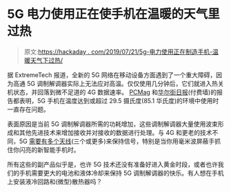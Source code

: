 # 5G 电力使用正在使手机在温暖的天气里过热

> 原文:[https://hackaday . com/2019/07/21/5g-电力使用正在制造手机-温暖天气下过热/](https://hackaday.com/2019/07/21/5g-power-usage-is-making-phones-overheat-in-warm-weather/)

据 ExtremeTech 报道，全新的 5G 网络在移动设备方面遇到了一个重大障碍，因为高通 5G 调制解调器实际上无法应对高温。仅仅使用几分钟后，它们就进入热关机状态，并回落到微不足道的 4G 数据速率。 [PCMag](https://www.pcmag.com/news/369475/in-las-vegas-at-t-pulls-back-the-curtain-slightly-on-its) 和[华尔街日报](https://www.wsj.com/articles/all-the-reasons-not-to-buy-a-5g-phone-right-now-11563467389)(付费墙)的报告都表明，5G 手机在温度达到或超过 29.5 摄氏度(85.1 华氏度)的环境中使用时一直存在问题。

表面原因是当前 5G 调制解调器所需的功耗增加，这些调制解调器大量使用波束形成和其他先进技术来增加接收并对接收的数据进行处理。与 4G 和更老的技术不同，5G [需要有多个天线](https://www.androidauthority.com/what-is-5g-mmwave-933631/)(三个或更多)来保持信号，特别是当你用毫米波屏蔽手抓住你闪亮的新智能手机时。

所有这些的副产品似乎是，也许 5G 技术还没有准备好进入黄金时段，或者也许我们的手机需要更大的电池和液体冷却来保持 5G 调制解调器的快乐。有人想在手机上安装液冷回路和(微型)散热器吗？